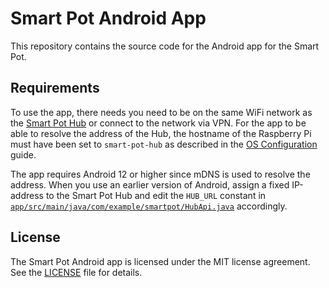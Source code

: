 # Smart Pot Android App

This repository contains the source code for the Android app for the Smart Pot.

## Requirements

To use the app, there needs you need to be on the same WiFi network as the [Smart Pot Hub][smart-pot/hub] or connect to the network via VPN.
For the app to be able to resolve the address of the Hub, the hostname of the Raspberry Pi must have been set to `smart-pot-hub` as described in the [OS Configuration][smart-pot/hub/os-configuration] guide.

The app requires Android 12 or higher since mDNS is used to resolve the address.
When you use an earlier version of Android, assign a fixed IP-address to the Smart Pot Hub and edit the `HUB_URL` constant in [`app/src/main/java/com/example/smartpot/HubApi.java`][smart-pot/hub/HubApi.java] accordingly.

## License

The Smart Pot Android app is licensed under the MIT license agreement.
See the [LICENSE][smart-pot/android/LICENSE] file for details.

[smart-pot/android/LICENSE]:
  https://github.com/mysmartpot/android/blob/main/LICENSE
  "The MIT License"

[smart-pot/hub]:
  https://github.com/mysmartpot/hub
  "Smart Pot Hub — GitHub"

[smart-pot/hub/os-configuration]:
  https://github.com/mysmartpot/hub#os-configuration
  "OS Configuration — Smart Pot Hub — GitHub"

[smart-pot/hub/HubApi.java]:
  https://github.com/mysmartpot/android/blob/main/app/src/main/java/com/example/smartpot/HubApi.java
  "HubApi.java — Smart Pot Hub — GitHub"